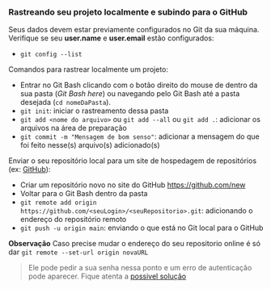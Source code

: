 ### Rastreando seu projeto localmente e subindo para o GitHub

Seus dados devem estar previamente configurados no Git da sua máquina.
Verifique se seu **user.name** e **user.email** estão configurados:
- `git config --list`

Comandos para rastrear localmente um projeto:
- Entrar no Git Bash clicando com o botão direito do mouse de dentro da sua pasta (*Git Bash here*) ou navegando pelo Git Bash até a pasta desejada (`cd nomeDaPasta`).
- `git init`: iniciar o rastreamento dessa pasta
- `git add <nome do arquivo>` ou `git add --all` ou `git add .`: adicionar os arquivos na área de preparação
- `git commit -m "Mensagem de bom senso"`: adicionar a mensagem do que foi feito nesse(s) arquivo(s) adicionado(s)

Enviar o seu repositório local para um site de hospedagem de repositórios (ex: [GitHub](https://github.com)):
- Criar um repositório novo no site do GitHub https://github.com/new
- Voltar para o Git Bash dentro da pasta
- `git remote add origin https://github.com/<seuLogin>/<seuRepositorio>.git`: adicionando o endereço do repositório remoto
- `git push -u origin main`: enviando o que está no Git local para o GitHub

**Observação**
Caso precise mudar o endereço do seu repositorio online é só dar
`git remote --set-url origin novaURL`

> Ele pode pedir a sua senha nessa ponto e um erro de autenticação pode aparecer. Fique atenta a [possivel solução](../../conteudo/solucao-erro-autentificacao-gitbash.md)
